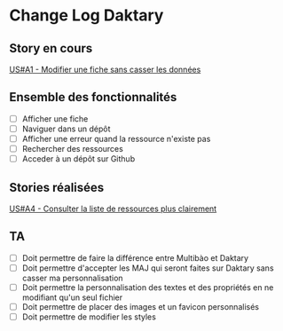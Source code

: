 # Change Log Daktary

## Story en cours

[US#A1 - Modifier une fiche sans casser les données](https://github.com/daktary-team/daktary/pull/106)

## Ensemble des fonctionnalités

- [ ] Afficher une fiche
- [ ] Naviguer dans un dépôt
- [ ] Afficher une erreur quand la ressource n'existe pas
- [ ] Rechercher des ressources
- [ ] Acceder à un dépôt sur Github

## Stories réalisées

[US#A4 - Consulter la liste de ressources plus clairement](https://github.com/daktary-team/daktary/pull/101)

## TA
- [ ] Doit permettre de faire la différence entre Multibào et Daktary
- [ ] Doit permettre d'accepter les MAJ qui seront faites sur Daktary sans casser ma personnalisation
- [ ] Doit permettre la personnalisation des textes et des propriétés en ne modifiant qu'un seul fichier
- [ ] Doit permettre de placer des images et un favicon personnalisés
- [ ] Doit permettre de modifier les styles
